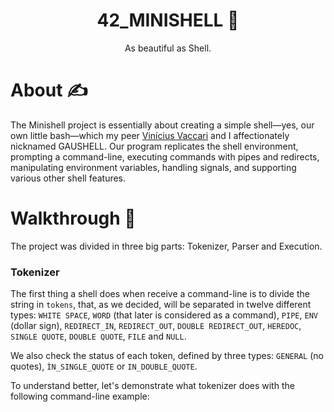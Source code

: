 <h1 align=center>
 42_MINISHELL 🤖
</h1>

<div align=center>
  As beautiful as Shell.
</div>

# About ✍
The Minishell project is essentially about creating a simple shell—yes, our own little bash—which my peer [Vinícius Vaccari](https://github.com/vivaccar) and I affectionately nicknamed GAUSHELL. Our program replicates the shell environment, prompting a command-line, executing commands with pipes and redirects, manipulating environment variables, handling signals, and supporting various other shell features.

#  Walkthrough 🧩
The project was divided in three big parts: Tokenizer, Parser and Execution.

### Tokenizer
The first thing a shell does when receive a command-line is to divide the string in ``tokens``, that, as we decided, will be separated in twelve different types: ``WHITE SPACE``, ``WORD`` (that later is considered as a command), ``PIPE``, ``ENV`` (dollar sign), ``REDIRECT_IN``, ``REDIRECT_OUT``, ``DOUBLE REDIRECT_OUT``, ``HEREDOC``, ``SINGLE QUOTE``, ``DOUBLE QUOTE``, ``FILE`` and ``NULL``.

We also check the status of each token, defined by three types: ``GENERAL`` (no quotes), `ÌN_SINGLE_QUOTE` or `IN_DOUBLE_QUOTE`.

To understand better, let's demonstrate what tokenizer does with the following command-line example:
